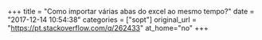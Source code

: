 +++
title = "Como importar várias abas do excel ao mesmo tempo?"
date = "2017-12-14 10:54:38"
categories = ["sopt"]
original_url = "https://pt.stackoverflow.com/q/262433"
at_home="no"
+++

